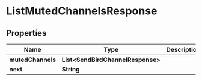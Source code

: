 

# ListMutedChannelsResponse


## Properties

Name | Type | Description | Notes
------------ | ------------- | ------------- | -------------
**mutedChannels** | **List&lt;SendBirdChannelResponse&gt;** |  |  [optional]
**next** | **String** |  |  [optional]



